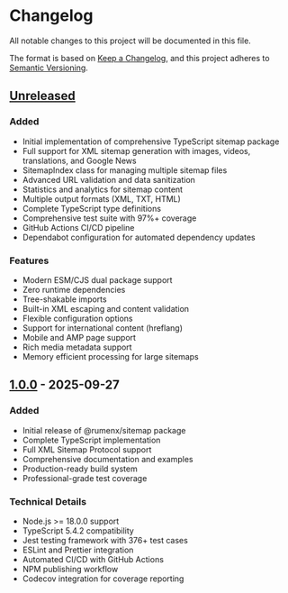 # Changelog

All notable changes to this project will be documented in this file.

The format is based on [Keep a Changelog](https://keepachangelog.com/en/1.0.0/),
and this project adheres to [Semantic Versioning](https://semver.org/spec/v2.0.0.html).

## [Unreleased]

### Added

- Initial implementation of comprehensive TypeScript sitemap package
- Full support for XML sitemap generation with images, videos, translations, and Google News
- SitemapIndex class for managing multiple sitemap files
- Advanced URL validation and data sanitization
- Statistics and analytics for sitemap content
- Multiple output formats (XML, TXT, HTML)
- Complete TypeScript type definitions
- Comprehensive test suite with 97%+ coverage
- GitHub Actions CI/CD pipeline
- Dependabot configuration for automated dependency updates

### Features

- Modern ESM/CJS dual package support
- Zero runtime dependencies
- Tree-shakable imports
- Built-in XML escaping and content validation
- Flexible configuration options
- Support for international content (hreflang)
- Mobile and AMP page support
- Rich media metadata support
- Memory efficient processing for large sitemaps

## [1.0.0] - 2025-09-27

### Added

- Initial release of @rumenx/sitemap package
- Complete TypeScript implementation
- Full XML Sitemap Protocol support
- Comprehensive documentation and examples
- Production-ready build system
- Professional-grade test coverage

### Technical Details

- Node.js >= 18.0.0 support
- TypeScript 5.4.2 compatibility
- Jest testing framework with 376+ test cases
- ESLint and Prettier integration
- Automated CI/CD with GitHub Actions
- NPM publishing workflow
- Codecov integration for coverage reporting

[unreleased]: https://github.com/RumenDamyanov/npm-sitemap/compare/v1.0.0...HEAD
[1.0.0]: https://github.com/RumenDamyanov/npm-sitemap/releases/tag/v1.0.0
